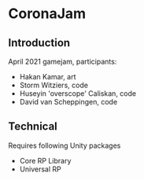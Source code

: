 # CoronaJam
## Introduction
April 2021 gamejam, participants:
* Hakan Kamar, art
* Storm Witziers, code
* Huseyin 'overscope' Caliskan, code
* David van Scheppingen, code

## Technical
Requires following Unity packages
* Core RP Library
* Universal RP
